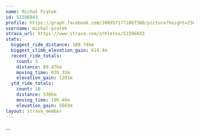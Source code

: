 ```yaml
---
name: Michał Piątek
id: 51596843
profile: https://graph.facebook.com/3089571771067360/picture?height=256&width=256
username: michal-piatek
strava_url: https://www.strava.com/athletes/51596843
stats:
  biggest_ride_distance: 109.74km
  biggest_climb_elevation_gain: 614.4m
  recent_ride_totals:
    count: 3
    distance: 89.47km
    moving_time: 03h 35m
    elevation_gain: 1201m
  ytd_ride_totals:
    count: 16
    distance: 536km
    moving_time: 19h 46m
    elevation_gain: 5665m
layout: strava_member
--- 
```

...
